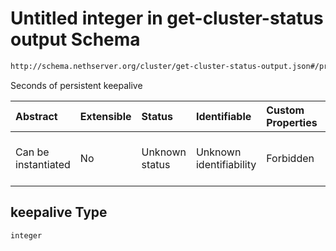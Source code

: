 # Untitled integer in get-cluster-status output Schema

```txt
http://schema.nethserver.org/cluster/get-cluster-status-output.json#/properties/nodes/items/properties/vpn/properties/keepalive
```

Seconds of persistent keepalive

| Abstract            | Extensible | Status         | Identifiable            | Custom Properties | Additional Properties | Access Restrictions | Defined In                                                                                       |
| :------------------ | :--------- | :------------- | :---------------------- | :---------------- | :-------------------- | :------------------ | :----------------------------------------------------------------------------------------------- |
| Can be instantiated | No         | Unknown status | Unknown identifiability | Forbidden         | Allowed               | none                | [get-cluster-status-output.json*](cluster/get-cluster-status-output.json "open original schema") |

## keepalive Type

`integer`
